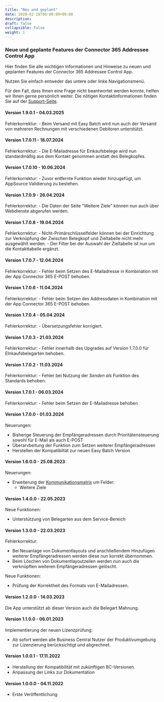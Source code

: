 ```yaml
---
title: "Neu und geplant"
date: 2020-02-28T00:00:00+09:00
description: 
draft: false
collapsible: false
weight: 1
---
```

### Neue und geplante Features der **Connector 365 Addressee Control** App

Hier finden Sie alle wichtigen Informationen und Hinweise zu neuen und geplanten Features der Connector 365 Addressee Control App.

Nutzen Sie einfach entweder das untere oder linke Navigationsmenü.

Für den Fall, dass Ihnen eine Frage nicht beantwortet werden konnte, helfen wir Ihnen gerne persönlich weiter. Die nötigen Kontaktinformationen finden Sie auf der [Support-Seite](de-de/apps/help-and-support/).

#### Version 1.9.0.1 - 04.03.2025
Fehlerkorrektur:
    - Beim Versand mit Easy Batch wird nun auch der Versand von mehreren Rechnungen mit verschiedenen Debitoren unterstützt.

#### Version 1.7.0.11 - 18.07.2024
Fehlerkorrektur:
    - Die E-Mailadresse für Einkaufsbelege wird nun standardmäßig aus dem Kontakt genommen anstatt des Belegkopfes.

#### Version 1.7.0.10 - 10.06.2024
Fehlerkorrektur:
    - Zuvor entfernte Funktion wieder hinzugefügt, um AppSource Validierung zu bestehen.

#### Version 1.7.0.9 - 26.04.2024
Fehlerkorrektur:
    - Die Daten der Seite "Weitere Ziele" können nun auch über Webdienste abgerufen werden.

#### Version 1.7.0.8 - 19.04.2024
Fehlerkorrektur:
    - Nicht-Primärschlüsselfelder können bei der Einrichtung zur Verknüpfung der Zwischen Belegkopf und Zieltabelle nicht mehr ausgewählt werden.
    - Der Filter bei der Auswahl der Zieltabelle ist nun um die Kontakttabelle ergänzt.

#### Version 1.7.0.7 - 12.04.2024
Fehlerkorrektur:
    - Fehler beim Setzen des E-Mailadresse in Kombination mit der App Connector 365 E-POST behoben.

#### Version 1.7.0.6 - 11.04.2024
Fehlerkorrektur:
    - Fehler beim Setzen des Addressdaten in Kombination mit der App Connector 365 E-POST behoben.

#### Version 1.7.0.4 - 05.04.2024
Fehlerkorrektur:
    - Übersetzungsfehler korrigiert.

#### Version 1.7.0.3 - 21.03.2024
Fehlerkorrektur:
    - Fehler innerhalb des Upgrades auf Version 1.7.0.0 für EInkaufsbelegarten behoben.

#### Version 1.7.0.2 - 11.03.2024
Fehlerkorrektur:
    - Fehler bei Nutzung der *Senden als* Funktion des Standards behoben.

#### Version 1.7.0.1 - 06.03.2024
Fehlerkorrektur:
    - Fehler beim Setzen der E-Mailadresse behoben

#### Version 1.7.0.0 - 01.03.2024
Neuerungen:
 - Bisherige Steuerung der Empfängeradressen durch Prioritätensteuerung sowohl für E-Mail als auch E-POST
 - Überarvbeitung der Funktion zum Setzen weiterer Empfängeradressen
 - Herstellen der Kompatibiltät zur neuen Easy Batch Version

#### Version 1.6.0.0 - 25.08.2023
Neuerungen:
 - Erweiterung der [Kommunikationsmatrix](/de-de/apps/base/first-steps/setup/communication-matrix/) um Felder:
    * Weitere Ziele

#### Version 1.4.0.0 - 22.05.2023
Neue Funktionen:
 - Unterstützung von Belegarten aus dem Service-Bereich

#### Version 1.3.0.0 - 22.03.2023
Fehlerkorrektur:
- Bei Neuanlage von Dokumentlayouts und anschließendem Hinzufügen weiterer Empfängeradressen werden diese nun korrekt übernommen.
- Beim Löschen von Dokumentlayoutzeilen werden nun auch die verknüpften weiteren Empfängeradressen gelöscht.

Neue Funktionen:
- Prüfung der Korrektheit des Formats von E-Mailadressen.
#### Version 1.2.0.0 - 14.03.2023
Die App unterstützt ab dieser Version auch die Belegart Mahnung.

#### Version 1.1.0.0 - 06.01.2023
Implementierung der neuen Lizenzprüfung:
- Ab sofort werden alle Business Central Nutzer der Produktivumgebung zur Lizenzierung berücksichtigt und abgrechnet.

#### Version 1.0.0.1 - 17.11.2022
- Herstellung der Kompatibilität mit zukünftigen BC-Versionen.
- Anpassung der Links zur Dokumentation

#### Version 1.0.0.0 - 04.11.2022
- Erste Veröffentlichung